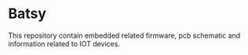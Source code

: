 # Batsy
This repository contain embedded related firmware, pcb schematic and information related to IOT devices.
